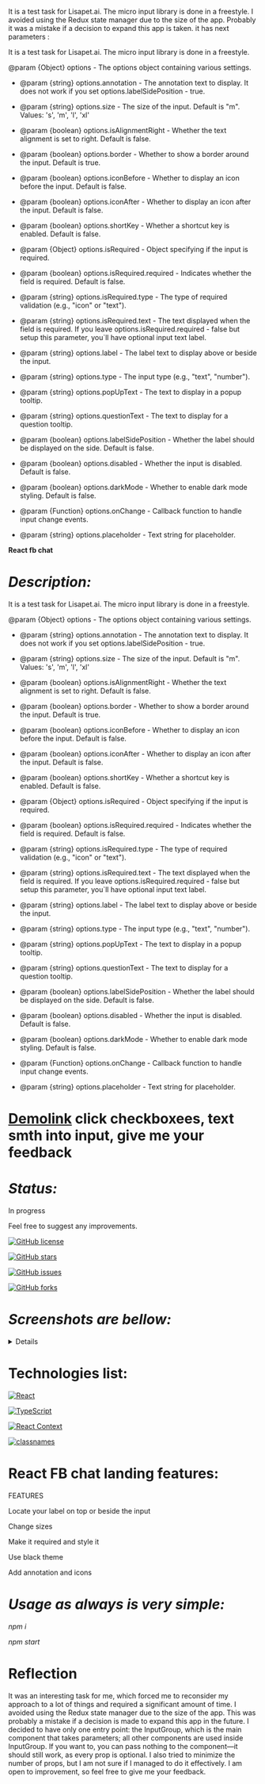 It is a test task for Lisapet.ai. The micro input library is done in a freestyle. I avoided using the Redux state manager due to the size of the app. Probably it was a mistake if a decision to expand this app is taken. it has next parameters :

It is a test task for Lisapet.ai. The micro input library is done in a freestyle.

@param {Object} options - The options object containing various settings.
 * @param {string} options.annotation - The annotation text to display. It does not work if you set options.labelSidePosition - true.

 * @param {string} options.size - The size of the input. Default is "m". Values: 's', 'm', 'l', 'xl'

 * @param {boolean} options.isAlignmentRight - Whether the text alignment is set to right. Default is false.

 * @param {boolean} options.border - Whether to show a border around the input. Default is true.

 * @param {boolean} options.iconBefore - Whether to display an icon before the input. Default is false.

 * @param {boolean} options.iconAfter - Whether to display an icon after the input. Default is false.

 * @param {boolean} options.shortKey - Whether a shortcut key is enabled. Default is false.

 * @param {Object} options.isRequired - Object specifying if the input is required.

 * @param {boolean} options.isRequired.required - Indicates whether the field is required. Default is false.

 * @param {string} options.isRequired.type - The type of required validation (e.g., "icon" or "text").

 * @param {string} options.isRequired.text - The text displayed when the field is required. If you leave options.isRequired.required - false but setup this parameter, you`ll have optional input text label.

 * @param {string} options.label - The label text to display above or beside the input.

 * @param {string} options.type - The input type (e.g., "text", "number").

 * @param {string} options.popUpText - The text to display in a popup tooltip.

 * @param {string} options.questionText - The text to display for a question tooltip.

 * @param {boolean} options.labelSidePosition - Whether the label should be displayed on the side. Default is false.

 * @param {boolean} options.disabled - Whether the input is disabled. Default is false.

 * @param {boolean} options.darkMode - Whether to enable dark mode styling. Default is false.

 * @param {Function} options.onChange - Callback function to handle input change events.

 * @param {string} options.placeholder - Text string for placeholder.



**React fb chat**

# _Description:_

It is a test task for Lisapet.ai. The micro input library is done in a freestyle.

@param {Object} options - The options object containing various settings.
 * @param {string} options.annotation - The annotation text to display. It does not work if you set options.labelSidePosition - true.

 * @param {string} options.size - The size of the input. Default is "m". Values: 's', 'm', 'l', 'xl'

 * @param {boolean} options.isAlignmentRight - Whether the text alignment is set to right. Default is false.

 * @param {boolean} options.border - Whether to show a border around the input. Default is true.

 * @param {boolean} options.iconBefore - Whether to display an icon before the input. Default is false.

 * @param {boolean} options.iconAfter - Whether to display an icon after the input. Default is false.

 * @param {boolean} options.shortKey - Whether a shortcut key is enabled. Default is false.

 * @param {Object} options.isRequired - Object specifying if the input is required.

 * @param {boolean} options.isRequired.required - Indicates whether the field is required. Default is false.

 * @param {string} options.isRequired.type - The type of required validation (e.g., "icon" or "text").

 * @param {string} options.isRequired.text - The text displayed when the field is required. If you leave options.isRequired.required - false but setup this parameter, you`ll have optional input text label.

 * @param {string} options.label - The label text to display above or beside the input.

 * @param {string} options.type - The input type (e.g., "text", "number").

 * @param {string} options.popUpText - The text to display in a popup tooltip.

 * @param {string} options.questionText - The text to display for a question tooltip.

 * @param {boolean} options.labelSidePosition - Whether the label should be displayed on the side. Default is false.

 * @param {boolean} options.disabled - Whether the input is disabled. Default is false.

 * @param {boolean} options.darkMode - Whether to enable dark mode styling. Default is false.

 * @param {Function} options.onChange - Callback function to handle input change events.

 * @param {string} options.placeholder - Text string for placeholder.

# [Demolink](https://haduigon.github.io/test-task-lisapet/) click checkboxees, text smth into input, give me your feedback

# _Status:_

In progress

Feel free to suggest any improvements.

[![GitHub license](https://img.shields.io/github/license/haduigon/react-fb-chat-landing)](https://github.com/haduigon/react-fb-chat-landing/blob/master/LICENSE)

[![GitHub stars](https://img.shields.io/github/stars/haduigon/react-fb-chat-landing)](https://github.com/haduigon/react-fb-chat-landing/stargazers)

[![GitHub issues](https://img.shields.io/github/issues/haduigon/react-fb-chat-landing)](https://github.com/haduigon/react-fb-chat-landing/issues)

[![GitHub forks](https://img.shields.io/github/forks/haduigon/react-fb-chat-landing)](https://github.com/haduigon/react-fb-chat-landing/network)

# _Screenshots are bellow:_

<details>
<img width="1720" alt="lisapet1" src="https://github.com/user-attachments/assets/f67c32fa-5a4d-40d6-91f5-973c2c846e1b">
<img width="1735" alt="lisapet2" src="https://github.com/user-attachments/assets/d3798e30-ee93-4c0c-9685-dbae4852e069">
</details>

# Technologies list:

[![React](https://img.shields.io/badge/React-18.3.3-green)](https://react.dev/)

[![TypeScript](https://img.shields.io/badge/TypeScript-4.9.5-green)](https://www.typescriptlang.org/)

[![React Context](https://img.shields.io/badge/React%20Context-grey)](https://reactjs.org/docs/context.html)

[![classnames](https://img.shields.io/badge/Classnames-2.5.1-lightgreen)](https://www.npmjs.com/package/classnames)

# React FB chat landing features:

FEATURES

Locate your label on top or beside the input

Change sizes

Make it required and style it

Use black theme

Add annotation and icons

# _Usage as always is very simple:_

_npm i_

_npm start_

# Reflection

It was an interesting task for me, which forced me to reconsider my approach to a lot of things and required a significant amount of time. I avoided using the Redux state manager due to the size of the app. This was probably a mistake if a decision is made to expand this app in the future. I decided to have only one entry point: the InputGroup, which is the main component that takes parameters; all other components are used inside InputGroup. If you want to, you can pass nothing to the component—it should still work, as every prop is optional. I also tried to minimize the number of props, but I am not sure if I managed to do it effectively. I am open to improvement, so feel free to give me your feedback.